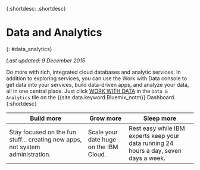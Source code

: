 {:shortdesc: .shortdesc} 

# Data and Analytics
{: #data_analytics}

*Last updated: 9 December 2015*

Do more with rich, integrated cloud databases and analytic services. In addition to exploring services, you can use the Work with Data console to get data into your services, build data-driven apps, and analyze your data, all in one central place. Just click [WORK WITH DATA](https://console.ng.bluemix.net/data/services/) in the `Data & Analytics` tile on the {{site.data.keyword.Bluemix_notm}} Dashboard.
{:shortdesc}


Build more | Grow more | Sleep more
---- | ---- | ----
Stay focused on the fun stuff... creating new apps, not system administration. | Scale your date huge on the IBM Cloud. | Rest easy while IBM experts keep your data running 24 hours a day, seven days a week.